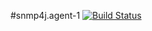 #snmp4j.agent-1
[![Build Status][build-status-image]][build-status]

[build-status-image]: https://travis-ci.org/kaazing/snmp4j.agent-1.svg?branch=develop
[build-status]: https://travis-ci.org/kaazing/snmp4j.agent-1
